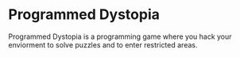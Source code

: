# Programmed Dystopia
 Programmed Dystopia is a programming game where you hack your enviorment to solve puzzles and to enter restricted areas.
